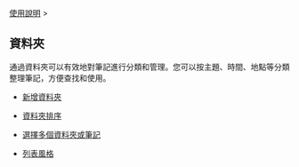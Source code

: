 [使用說明](/dragonnest/drawnote/manual/zh-tw) >

資料夾
---

通過資料夾可以有效地對筆記進行分類和管理。您可以按主題、時間、地點等分類整理筆記，方便查找和使用。

- [新增資料夾](new-folder.md)

- [資料夾排序](sort_folders.md)

- [選擇多個資料夾或筆記](select_multiple_folders_or_notes.md)

- [列表風格](list_style.md)